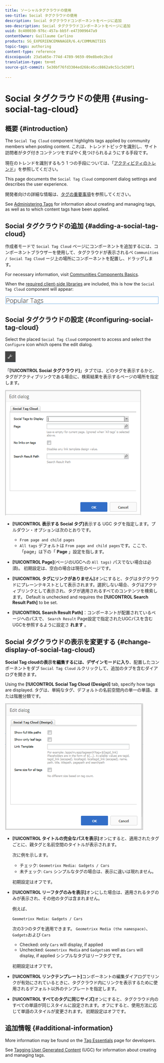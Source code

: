 ```yaml
---
title: ソーシャルタグクラウドの使用
seo-title: Social タグクラウドの使用
description: Social タグクラウドコンポーネントをページに追加
seo-description: Social タグクラウドコンポーネントをページに追加
uuid: 8c400030-976c-457a-bb5f-e473909647a9
contentOwner: Guillaume Carlino
products: SG_EXPERIENCEMANAGER/6.4/COMMUNITIES
topic-tags: authoring
content-type: reference
discoiquuid: 23a5a65e-774d-4789-9659-09e8be0c2bcd
translation-type: tm+mt
source-git-commit: 5e30bf76fd3304ed268c45cc8862a9c51c5d30f1

---
```



# Social タグクラウドの使用 {#using-social-tag-cloud}

## 概要 {#introduction}

The `Social Tag Cloud` component highlights tags applied by community members when posting content. これは、トレンドトピックを識別し、サイト訪問者がタグ付きコンテンツをすばやく見つけられるようにする手段です。

現在のトレンドを識別するもう 1 つの手段については、「[アクティビティのトレンド](trends.md)」を参照してください。

This page documents the `Social Tag Cloud` component dialog settings and describes the user experience.

開発者向けの詳細な情報は、[タグの重要事項](tag.md)を参照してください。

See [Administering Tags](../../help/sites-administering/tags.md) for information about creating and managing tags, as well as to which content tags have been applied.

## Social タグクラウドの追加 {#adding-a-social-tag-cloud}

作成者モードで `Social Tag Cloud` ページにコンポーネントを追加するには、コンポーネントブラウザーを使用して、タグクラウドが表示されるペ `Communities / Social Tag Cloud` ージ上の場所にコンポーネントを配置し、ドラッグします。

For necessary information, visit [Communities Components Basics](basics.md).

When the [required client-side libraries](tag.md#essentials-for-client-side) are included, this is how the `Social Tag Cloud` component will appear:

![chlimage_1-303](assets/chlimage_1-303.png)

## Social タグクラウドの設定 {#configuring-social-tag-cloud}

Select the placed `Social Tag Cloud` component to access and select the `Configure` icon which opens the edit dialog.

![chlimage_1-304](assets/chlimage_1-304.png)

「**[!UICONTROL Social タグクラウド]**」タブでは、どのタグを表示するかと、タグがアクティブリンクである場合に、検索結果を表示するページの場所を指定します。

![chlimage_1-305](assets/chlimage_1-305.png)

* **[!UICONTROL 表示する Social タグ]**&#x200B;表示する UGC タグを指定します。プルダウン・オプションは次のとおりです。

   * `From page and child pages`
   * `All tags`
   デフォルトは `From page and child pages`です。ここで、「page」は下の「 **Page** 」設定を指します。

* **[!UICONTROL Page]**(ページのUGCへの `All tags)` パスでない場合は必須)。 初期設定は、空白の場合は現在のページです。

* **[!UICONTROL タグにリンクがありません]**&#x200B;オンにすると、タグはタグクラウドにプレーンテキストとして表示されます。選択しない場合、タグはアクティブリンクとして表示され、タグが適用されるすべてのコンテンツを検索します。 Default is unchecked and requires the **[!UICONTROL Search Result Path]** to be set.

* **[!UICONTROL Search Result Path]**：コンポーネントが配置されているページへのパスで、 `Search Result` Page設定で指定されたUGCパスを含むUGCを参照するように設定さ **れます** 。

## Social タグクラウドの表示を変更する {#change-display-of-social-tag-cloud}

**Social Tag cloudの表示を編集するには、デザインモードに入り**、配置したコンポーネントをダブ [](../../help/sites-authoring/default-components-designmode.md)`Social Tag Cloud` ルクリックして、追加のタブを含むダイアログを開きます。

Using the **[!UICONTROL Social Tag Cloud (Design)]** tab, specify how tags are displayed. タグは、単純なタグ、デフォルトの名前空間内の単一の単語、または階層分類です。

![chlimage_1-306](assets/chlimage_1-306.png)

* **[!UICONTROL タイトルの完全なパスを表示]**&#x200B;オンにすると、適用されたタグごとに、親タグと名前空間のタイトルが表示されます。

   次に例を示します。

   * チェック: `Geometrixx Media: Gadgets / Cars`
   * 未チェック: `Cars`
   シンプルなタグの場合は、表示に違いは現れません。

   初期設定はオフです。

* **[!UICONTROL リーフタグのみを表示]**&#x200B;オンにした場合は、適用されるタグのみが表示され、その他のタグは含まれません。

   例えば、

   `Geometrixx Media: Gadgets / Cars`

   次の3つのタグを適用できます。 `Geometrixx Media (the namespace)`、 `Gadgets`および `Cars`

   * Checked: only `Cars` will display, if applied
   * Unchecked: `Geometrixx Media` and `Gadgets`as well as `Cars` will display, if applied
   シンプルなタグはリーフタグです。

   初期設定はオフです。

* **[!UICONTROL リンクテンプレート]**&#x200B;コンポーネントの編集ダイアログでリンクが有効にされているときに、タグクラウド内にリンクを表示するために使用されるデフォルト以外のテンプレートを指定します。

* **[!UICONTROL すべてのタグに同じサイズ]**&#x200B;オンにすると、タグクラウド内のすべての単語が同じスタイルに設定されます。オフにすると、使用方法に応じて単語のスタイルが変更されます。 初期設定はオフです。

## 追加情報 {#additional-information}

More information may be found on the [Tag Essentials](tag.md) page for developers.

See [Tagging User Generated Content](tag-ugc.md) (UGC) for information about creating and managing tags.
